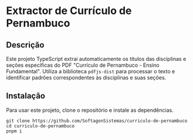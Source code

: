 # Extractor de Currículo de Pernambuco

## Descrição

Este projeto TypeScript extrai automaticamente os títulos das disciplinas e seções específicas do PDF "Currículo de Pernambuco - Ensino Fundamental". Utiliza a biblioteca `pdfjs-dist` para processar o texto e identificar padrões correspondentes às disciplinas e suas seções.

## Instalação

Para usar este projeto, clone o repositório e instale as dependências.

```
git clone https://github.com/SoftagonSistemas/curriculo-de-pernambuco
cd curriculo-de-pernambuco
pnpm i
```

